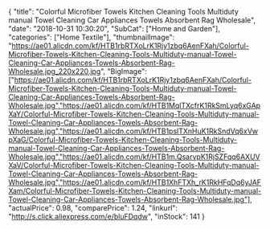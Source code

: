 {
	"title": "Colorful Microfiber Towels Kitchen Cleaning Tools Multiduty  manual Towel Cleaning Car Appliances Towels Absorbent Rag Wholesale",
	"date": "2018-10-31 10:30:20",
	"SubCat": ["Home and Garden"],
	"categories": ["Home Textile"],
	"thumbnailImage": "https://ae01.alicdn.com/kf/HTB1rbRTXoLrK1Rjy1zbq6AenFXah/Colorful-Microfiber-Towels-Kitchen-Cleaning-Tools-Multiduty-manual-Towel-Cleaning-Car-Appliances-Towels-Absorbent-Rag-Wholesale.jpg_220x220.jpg",
	"BigImage": ["https://ae01.alicdn.com/kf/HTB1rbRTXoLrK1Rjy1zbq6AenFXah/Colorful-Microfiber-Towels-Kitchen-Cleaning-Tools-Multiduty-manual-Towel-Cleaning-Car-Appliances-Towels-Absorbent-Rag-Wholesale.jpg","https://ae01.alicdn.com/kf/HTB1MqlTXcfrK1RkSmLyq6xGApXaY/Colorful-Microfiber-Towels-Kitchen-Cleaning-Tools-Multiduty-manual-Towel-Cleaning-Car-Appliances-Towels-Absorbent-Rag-Wholesale.jpg","https://ae01.alicdn.com/kf/HTB1pslTXnHuK1RkSndVq6xVwpXaG/Colorful-Microfiber-Towels-Kitchen-Cleaning-Tools-Multiduty-manual-Towel-Cleaning-Car-Appliances-Towels-Absorbent-Rag-Wholesale.jpg","https://ae01.alicdn.com/kf/HTB1m.QsarvpK1RjSZFqq6AXUVXaV/Colorful-Microfiber-Towels-Kitchen-Cleaning-Tools-Multiduty-manual-Towel-Cleaning-Car-Appliances-Towels-Absorbent-Rag-Wholesale.jpg","https://ae01.alicdn.com/kf/HTB1XhFTXh_rK1RkHFqDq6yJAFXam/Colorful-Microfiber-Towels-Kitchen-Cleaning-Tools-Multiduty-manual-Towel-Cleaning-Car-Appliances-Towels-Absorbent-Rag-Wholesale.jpg"],
	"actualPrice": 0.98,
	"comparePrice": 1.24,
	"linkurl": "http://s.click.aliexpress.com/e/bluFDqdw",
	"inStock": 141
}
